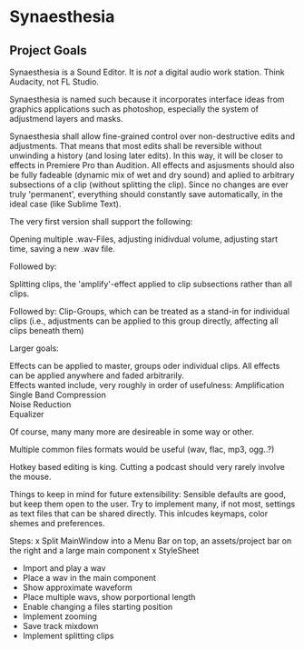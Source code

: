Synaesthesia
============

Project Goals
-------------

Synaesthesia is a Sound Editor. It is _not_ a digital audio work station. Think Audacity, not FL Studio.

Synaesthesia is named such because it incorporates interface ideas from graphics applications such as photoshop, especially the system of adjustmend layers and masks.

Synaesthesia shall allow fine-grained control over non-destructive edits and adjustments. That means that most edits shall be reversible without unwinding a history (and losing later edits). In this way, it will be closer to effects in Premiere Pro than Audition. All effects and asjusments should also be fully fadeable (dynamic mix of wet and dry sound) and aplied to arbitrary subsections of a clip (without splitting the clip). Since no changes are ever truly 'permanent', everything should constantly save automatically, in the ideal case (like Sublime Text).

The very first version shall support the following:

Opening multiple .wav-Files, adjusting inidivdual volume, adjusting start time, saving a new .wav file.

Followed by:

Splitting clips, the 'amplify'-effect applied to clip subsections rather than all clips.

Followed by: Clip-Groups, which can be treated as a stand-in for individual clips (i.e., adjustments can be applied to this group directly, affecting all clips beneath them)


Larger goals:

Effects can be applied to master, groups oder individual clips. All effects can be applied anywhere and faded arbitrarily.  
Effects wanted include, very roughly in order of usefulness:
Amplification  
Single Band Compression  
Noise Reduction  
Equalizer  

Of course, many many more are desireable in some way or other.


Multiple common files formats would be useful (wav, flac, mp3, ogg..?)  

Hotkey based editing is king. Cutting a podcast should very rarely involve the mouse.

Things to keep in mind for future extensibility:
Sensible defaults are good, but keep them open to the user. Try to implement many, if not most, settings as text files that can be shared directly. This inlcudes keymaps, color shemes and preferences.


Steps:
x Split MainWindow into a Menu Bar on top, an assets/project bar on the right and a large main component 
x StyleSheet
- Import and play a wav
- Place a wav in the main component
- Show approximate waveform
- Place multiple wavs, show porportional length
- Enable changing a files starting position
- Implement zooming
- Save track mixdown
- Implement splitting clips